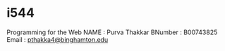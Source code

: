 # i544
Programming for the Web
NAME : Purva Thakkar
BNumber : B00743825
Email : pthakka4@binghamton.edu